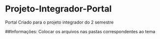 # Projeto-Integrador-Portal
Portal Criado para o projeto integrador do 2 semestre

##Informações:
Colocar os arquivos nas pastas correspondentes ao tema
